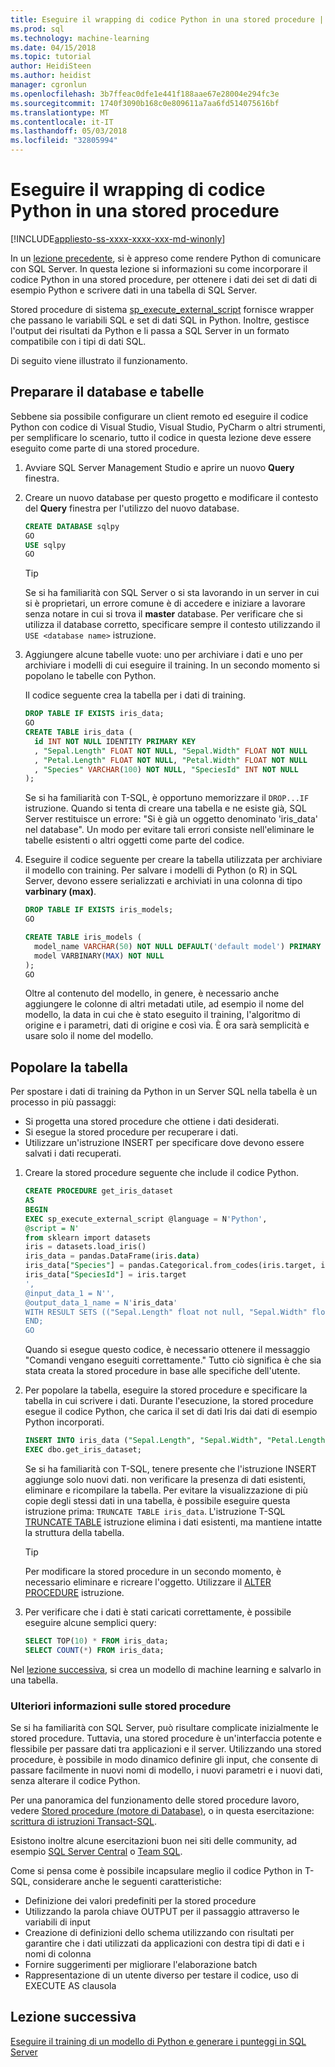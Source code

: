 ```yaml
---
title: Eseguire il wrapping di codice Python in una stored procedure | Documenti Microsoft
ms.prod: sql
ms.technology: machine-learning
ms.date: 04/15/2018
ms.topic: tutorial
author: HeidiSteen
ms.author: heidist
manager: cgronlun
ms.openlocfilehash: 3b7ffeac0dfe1e441f188aae67e28004e294fc3e
ms.sourcegitcommit: 1740f3090b168c0e809611a7aa6fd514075616bf
ms.translationtype: MT
ms.contentlocale: it-IT
ms.lasthandoff: 05/03/2018
ms.locfileid: "32805994"
---
```

# <a name="wrap-python-code-in-a-stored-procedure"></a>Eseguire il wrapping di codice Python in una stored procedure
[!INCLUDE[appliesto-ss-xxxx-xxxx-xxx-md-winonly](../../includes/appliesto-ss-xxxx-xxxx-xxx-md-winonly.md)]

In un [lezione precedente](run-python-using-t-sql.md), si è appreso come rendere Python di comunicare con SQL Server. In questa lezione si informazioni su come incorporare il codice Python in una stored procedure, per ottenere i dati dei set di dati di esempio Python e scrivere dati in una tabella di SQL Server.

Stored procedure di sistema [sp_execute_external_script](../../relational-databases/system-stored-procedures/sp-execute-external-script-transact-sql.md) fornisce wrapper che passano le variabili SQL e set di dati SQL in Python. Inoltre, gestisce l'output dei risultati da Python e li passa a SQL Server in un formato compatibile con i tipi di dati SQL.

Di seguito viene illustrato il funzionamento.

## <a name="prepare-the-database-and-tables"></a>Preparare il database e tabelle

Sebbene sia possibile configurare un client remoto ed eseguire il codice Python con codice di Visual Studio, Visual Studio, PyCharm o altri strumenti, per semplificare lo scenario, tutto il codice in questa lezione deve essere eseguito come parte di una stored procedure.

1. Avviare SQL Server Management Studio e aprire un nuovo **Query** finestra.  

2. Creare un nuovo database per questo progetto e modificare il contesto del **Query** finestra per l'utilizzo del nuovo database.

    ```sql
    CREATE DATABASE sqlpy
    GO
    USE sqlpy
    GO
    ```

    > [!TIP] 
    > Se si ha familiarità con SQL Server o si sta lavorando in un server in cui si è proprietari, un errore comune è di accedere e iniziare a lavorare senza notare in cui si trova il **master** database. Per verificare che si utilizza il database corretto, specificare sempre il contesto utilizzando il `USE <database name>` istruzione.

3. Aggiungere alcune tabelle vuote: uno per archiviare i dati e uno per archiviare i modelli di cui eseguire il training. In un secondo momento si popolano le tabelle con Python.

    Il codice seguente crea la tabella per i dati di training.

    ```sql
    DROP TABLE IF EXISTS iris_data;
    GO
    CREATE TABLE iris_data (
      id INT NOT NULL IDENTITY PRIMARY KEY
      , "Sepal.Length" FLOAT NOT NULL, "Sepal.Width" FLOAT NOT NULL
      , "Petal.Length" FLOAT NOT NULL, "Petal.Width" FLOAT NOT NULL
      , "Species" VARCHAR(100) NOT NULL, "SpeciesId" INT NOT NULL
    );
    ```

    Se si ha familiarità con T-SQL, è opportuno memorizzare il `DROP...IF` istruzione. Quando si tenta di creare una tabella e ne esiste già, SQL Server restituisce un errore: "Si è già un oggetto denominato 'iris_data' nel database". Un modo per evitare tali errori consiste nell'eliminare le tabelle esistenti o altri oggetti come parte del codice.

4. Eseguire il codice seguente per creare la tabella utilizzata per archiviare il modello con training. Per salvare i modelli di Python (o R) in SQL Server, devono essere serializzati e archiviati in una colonna di tipo **varbinary (max)**. 

    ```sql
    DROP TABLE IF EXISTS iris_models;
    GO
    
    CREATE TABLE iris_models (
      model_name VARCHAR(50) NOT NULL DEFAULT('default model') PRIMARY KEY,
      model VARBINARY(MAX) NOT NULL
    );
    GO
    ```

    Oltre al contenuto del modello, in genere, è necessario anche aggiungere le colonne di altri metadati utile, ad esempio il nome del modello, la data in cui che è stato eseguito il training, l'algoritmo di origine e i parametri, dati di origine e così via. È ora sarà semplicità e usare solo il nome del modello.

## <a name="populate-the-table"></a>Popolare la tabella

Per spostare i dati di training da Python in un Server SQL nella tabella è un processo in più passaggi:

+ Si progetta una stored procedure che ottiene i dati desiderati.
+ Si esegue la stored procedure per recuperare i dati.
+ Utilizzare un'istruzione INSERT per specificare dove devono essere salvati i dati recuperati.

1. Creare la stored procedure seguente che include il codice Python. 

    ```sql
    CREATE PROCEDURE get_iris_dataset
    AS
    BEGIN
    EXEC sp_execute_external_script @language = N'Python', 
    @script = N'
    from sklearn import datasets
    iris = datasets.load_iris()
    iris_data = pandas.DataFrame(iris.data)
    iris_data["Species"] = pandas.Categorical.from_codes(iris.target, iris.target_names)
    iris_data["SpeciesId"] = iris.target
    ', 
    @input_data_1 = N'', 
    @output_data_1_name = N'iris_data'
    WITH RESULT SETS (("Sepal.Length" float not null, "Sepal.Width" float not null, "Petal.Length" float not null, "Petal.Width" float not null, "Species" varchar(100) not null, "SpeciesId" int not null));
    END;
    GO
    ```

    Quando si esegue questo codice, è necessario ottenere il messaggio "Comandi vengano eseguiti correttamente." Tutto ciò significa è che sia stata creata la stored procedure in base alle specifiche dell'utente.

2. Per popolare la tabella, eseguire la stored procedure e specificare la tabella in cui scrivere i dati. Durante l'esecuzione, la stored procedure esegue il codice Python, che carica il set di dati Iris dai dati di esempio Python incorporati.

    ```sql
    INSERT INTO iris_data ("Sepal.Length", "Sepal.Width", "Petal.Length", "Petal.Width", "Species", "SpeciesId")
    EXEC dbo.get_iris_dataset;
    ```

    Se si ha familiarità con T-SQL, tenere presente che l'istruzione INSERT aggiunge solo nuovi dati. non verificare la presenza di dati esistenti, eliminare e ricompilare la tabella. Per evitare la visualizzazione di più copie degli stessi dati in una tabella, è possibile eseguire questa istruzione prima: `TRUNCATE TABLE iris_data`. L'istruzione T-SQL [TRUNCATE TABLE](https://docs.microsoft.com/sql/t-sql/statements/truncate-table-transact-sql) istruzione elimina i dati esistenti, ma mantiene intatte la struttura della tabella.

    > [!TIP]
    > Per modificare la stored procedure in un secondo momento, è necessario eliminare e ricreare l'oggetto. Utilizzare il [ALTER PROCEDURE](https://docs.microsoft.com/sql/t-sql/statements/alter-procedure-transact-sql) istruzione. 

3. Per verificare che i dati è stati caricati correttamente, è possibile eseguire alcune semplici query:

    ```sql
    SELECT TOP(10) * FROM iris_data;
    SELECT COUNT(*) FROM iris_data;
    ```

Nel [lezione successiva](../tutorials/train-score-using-python-in-tsql.md), si crea un modello di machine learning e salvarlo in una tabella.

### <a name="further-reading-about-stored-procedures"></a>Ulteriori informazioni sulle stored procedure

Se si ha familiarità con SQL Server, può risultare complicate inizialmente le stored procedure. Tuttavia, una stored procedure è un'interfaccia potente e flessibile per passare dati tra applicazioni e il server. Utilizzando una stored procedure, è possibile in modo dinamico definire gli input, che consente di passare facilmente in nuovi nomi di modello, i nuovi parametri e i nuovi dati, senza alterare il codice Python.

Per una panoramica del funzionamento delle stored procedure lavoro, vedere [Stored procedure (motore di Database)](https://docs.microsoft.com/sql/relational-databases/stored-procedures/stored-procedures-database-engine), o in questa esercitazione: [scrittura di istruzioni Transact-SQL](https://docs.microsoft.com/sql/t-sql/tutorial-writing-transact-sql-statements).

Esistono inoltre alcune esercitazioni buon nei siti delle community, ad esempio [SQL Server Central](http://www.sqlservercentral.com/) o [Team SQL](http://www.sqlteam.com/).

Come si pensa come è possibile incapsulare meglio il codice Python in T-SQL, considerare anche le seguenti caratteristiche:

+ Definizione dei valori predefiniti per la stored procedure
+ Utilizzando la parola chiave OUTPUT per il passaggio attraverso le variabili di input
+ Creazione di definizioni dello schema utilizzando con risultati per garantire che i dati utilizzati da applicazioni con destra tipi di dati e i nomi di colonna
+ Fornire suggerimenti per migliorare l'elaborazione batch
+ Rappresentazione di un utente diverso per testare il codice, uso di EXECUTE AS clausola

## <a name="next-lesson"></a>Lezione successiva

[Eseguire il training di un modello di Python e generare i punteggi in SQL Server](../tutorials/train-score-using-python-in-tsql.md)
